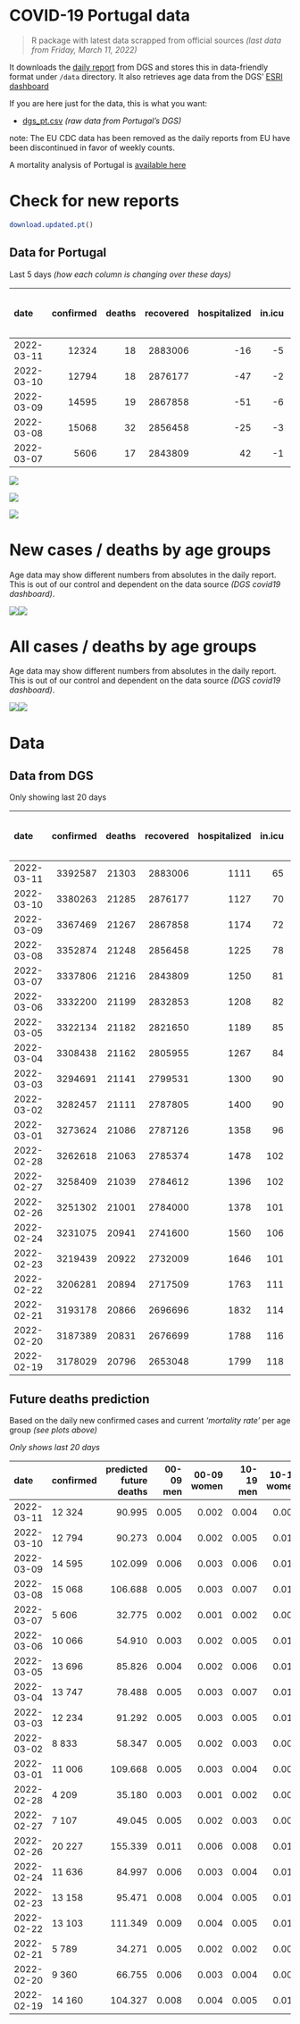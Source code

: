 COVID-19 Portugal data
================

> R package with latest data scrapped from official sources *(last data
> from Friday, March 11, 2022)*

It downloads the [daily
report](https://covid19.min-saude.pt/relatorio-de-situacao/) from DGS
and stores this in data-friendly format under `/data` directory. It also
retrieves age data from the DGS’ [ESRI
dashboard](https://covid19.min-saude.pt/ponto-de-situacao-atual-em-portugal/)

If you are here just for the data, this is what you want:

-   [dgs\_pt.csv](raw/master/data/dgs_pt.csv) *(raw data from Portugal’s
    DGS)*

note: The EU CDC data has been removed as the daily reports from EU have
been discontinued in favor of weekly counts.

A mortality analysis of Portugal is [available
here](https://averissimo.github.io/covid19-analysis/mortality.html)

# Check for new reports

``` r
download.updated.pt()
```

## Data for Portugal

Last 5 days *(how each column is changing over these days)*

| date       | confirmed | deaths | recovered | hospitalized | in.icu | first vaccine | second vaccine | confirmed m 00-09 | confirmed w 00-09 | confirmed m 10-19 | confirmed w 10-19 | confirmed m 20-29 | confirmed w 20-29 | confirmed m 30-39 | confirmed w 30-39 | confirmed m 40-49 | confirmed w 40-49 | confirmed m 50-59 | confirmed w 50-59 | confirmed m 60-69 | confirmed w 60-69 | confirmed m 70-79 | confirmed w 70-79 | confirmed m 80+ | confirmed w 80+ | death m 00-09 | death w 00-09 | death m 10-19 | death w 10-19 | death m 20-29 | death w 20-29 | death m 30-39 | death w 30-39 | death m 40-49 | death w 40-49 | death m 50-59 | death w 50-59 | death m 60-69 | death w 60-69 | death m 70-79 | death w 70-79 | death m 80+ | death w 80+ | contacts |
|:-----------|----------:|-------:|----------:|-------------:|-------:|--------------:|---------------:|------------------:|------------------:|------------------:|------------------:|------------------:|------------------:|------------------:|------------------:|------------------:|------------------:|------------------:|------------------:|------------------:|------------------:|------------------:|------------------:|----------------:|----------------:|--------------:|--------------:|--------------:|--------------:|--------------:|--------------:|--------------:|--------------:|--------------:|--------------:|--------------:|--------------:|--------------:|--------------:|--------------:|--------------:|------------:|------------:|---------:|
| 2022-03-11 |     12324 |     18 |   2883006 |          -16 |     -5 |            NA |             NA |               436 |               384 |               965 |              1080 |               813 |              1036 |               693 |               980 |               794 |              1285 |               647 |               922 |               423 |               600 |               327 |               367 |             210 |             354 |             0 |             0 |             0 |             0 |             0 |             0 |             0 |             0 |             0 |             0 |             0 |             1 |             1 |             1 |             1 |             1 |           7 |           6 |   -12033 |
| 2022-03-10 |     12794 |     18 |   2876177 |          -47 |     -2 |            NA |             NA |               394 |               393 |              1166 |              1222 |               918 |              1033 |               721 |               951 |               845 |              1310 |               632 |               960 |               432 |               536 |               331 |               376 |             200 |             359 |             0 |             0 |             0 |             0 |             0 |             0 |             0 |             0 |             0 |             0 |             0 |             0 |             0 |             0 |             2 |             2 |           8 |           6 |    -2570 |
| 2022-03-09 |     14595 |     19 |   2867858 |          -51 |     -6 |            NA |             NA |               496 |               473 |              1422 |              1593 |              1011 |              1310 |               781 |              1075 |               923 |              1345 |               687 |              1023 |               463 |               586 |               351 |               391 |             238 |             414 |             0 |             0 |             0 |             0 |             0 |             0 |             0 |             0 |             0 |             0 |             1 |             0 |             1 |             0 |             0 |             1 |           4 |          12 |    -2966 |
| 2022-03-08 |     15068 |     32 |   2856458 |          -25 |     -3 |            NA |             NA |               435 |               478 |              1534 |              1708 |               989 |              1207 |               755 |              1014 |               946 |              1548 |               704 |              1074 |               498 |               677 |               391 |               439 |             258 |             393 |             0 |             0 |             0 |             0 |             0 |             0 |             0 |             0 |             0 |             0 |             3 |             0 |             4 |             0 |             3 |             2 |          10 |          10 |    -4198 |
| 2022-03-07 |      5606 |     17 |   2843809 |           42 |     -1 |            NA |             NA |               184 |               215 |               573 |               720 |               434 |               508 |               308 |               419 |               362 |               578 |               219 |               343 |               117 |               160 |               111 |               137 |              76 |             136 |             0 |             0 |             0 |             0 |             0 |             0 |             0 |             0 |             0 |             0 |             0 |             0 |             1 |             0 |             0 |             1 |           5 |          10 |    98300 |

![](README_files/figure-gfm/totals-1.svg)<!-- -->

![](README_files/figure-gfm/differential-1.svg)<!-- -->

![](README_files/figure-gfm/differential_7days-1.svg)<!-- -->

# New cases / deaths by age groups

Age data may show different numbers from absolutes in the daily report.
This is out of our control and dependent on the data source *(DGS
covid19 dashboard)*.

![](README_files/figure-gfm/new_cases_deaths-1.svg)<!-- -->![](README_files/figure-gfm/new_cases_deaths-2.svg)<!-- -->

# All cases / deaths by age groups

Age data may show different numbers from absolutes in the daily report.
This is out of our control and dependent on the data source *(DGS
covid19 dashboard)*.

![](README_files/figure-gfm/total_cases_deaths-1.svg)<!-- -->![](README_files/figure-gfm/total_cases_deaths-2.svg)<!-- -->

# Data

## Data from DGS

Only showing last 20 days

| date       | confirmed | deaths | recovered | hospitalized | in.icu | confirmed m 00-09 | confirmed w 00-09 | confirmed m 10-19 | confirmed w 10-19 | confirmed m 20-29 | confirmed w 20-29 | confirmed m 30-39 | confirmed w 30-39 | confirmed m 40-49 | confirmed w 40-49 | confirmed m 50-59 | confirmed w 50-59 | confirmed m 60-69 | confirmed w 60-69 | confirmed m 70-79 | confirmed w 70-79 | confirmed m 80+ | confirmed w 80+ | death m 00-09 | death w 00-09 | death m 10-19 | death w 10-19 | death m 20-29 | death w 20-29 | death m 30-39 | death w 30-39 | death m 40-49 | death w 40-49 | death m 50-59 | death w 50-59 | death m 60-69 | death w 60-69 | death m 70-79 | death w 70-79 | death m 80+ | death w 80+ | first vaccine | second vaccine | contacts |
|:-----------|----------:|-------:|----------:|-------------:|-------:|------------------:|------------------:|------------------:|------------------:|------------------:|------------------:|------------------:|------------------:|------------------:|------------------:|------------------:|------------------:|------------------:|------------------:|------------------:|------------------:|----------------:|----------------:|--------------:|--------------:|--------------:|--------------:|--------------:|--------------:|--------------:|--------------:|--------------:|--------------:|--------------:|--------------:|--------------:|--------------:|--------------:|--------------:|------------:|------------:|--------------:|---------------:|---------:|
| 2022-03-11 |   3392587 |  21303 |   2883006 |         1111 |     65 |            178037 |            170122 |            234060 |            235284 |            249254 |            271276 |            241960 |            289175 |            259509 |            326555 |            180032 |            222640 |            115013 |            132794 |             69676 |             79336 |           47100 |           87756 |             2 |             1 |             1 |             2 |            11 |             8 |            34 |            22 |           138 |            85 |           444 |           190 |          1334 |           611 |          2862 |          1742 |        6377 |        7439 |            NA |             NA |    76533 |
| 2022-03-10 |   3380263 |  21285 |   2876177 |         1127 |     70 |            177601 |            169738 |            233095 |            234204 |            248441 |            270240 |            241267 |            288195 |            258715 |            325270 |            179385 |            221718 |            114590 |            132194 |             69349 |             78969 |           46890 |           87402 |             2 |             1 |             1 |             2 |            11 |             8 |            34 |            22 |           138 |            85 |           444 |           189 |          1333 |           610 |          2861 |          1741 |        6370 |        7433 |            NA |             NA |    88566 |
| 2022-03-09 |   3367469 |  21267 |   2867858 |         1174 |     72 |            177207 |            169345 |            231929 |            232982 |            247523 |            269207 |            240546 |            287244 |            257870 |            323960 |            178753 |            220758 |            114158 |            131658 |             69018 |             78593 |           46690 |           87043 |             2 |             1 |             1 |             2 |            11 |             8 |            34 |            22 |           138 |            85 |           444 |           189 |          1333 |           610 |          2859 |          1739 |        6362 |        7427 |            NA |             NA |    91136 |
| 2022-03-08 |   3352874 |  21248 |   2856458 |         1225 |     78 |            176711 |            168872 |            230507 |            231389 |            246512 |            267897 |            239765 |            286169 |            256947 |            322615 |            178066 |            219735 |            113695 |            131072 |             68667 |             78202 |           46452 |           86629 |             2 |             1 |             1 |             2 |            11 |             8 |            34 |            22 |           138 |            85 |           443 |           189 |          1332 |           610 |          2859 |          1738 |        6358 |        7415 |            NA |             NA |    94102 |
| 2022-03-07 |   3337806 |  21216 |   2843809 |         1250 |     81 |            176276 |            168394 |            228973 |            229681 |            245523 |            266690 |            239010 |            285155 |            256001 |            321067 |            177362 |            218661 |            113197 |            130395 |             68276 |             77763 |           46194 |           86236 |             2 |             1 |             1 |             2 |            11 |             8 |            34 |            22 |           138 |            85 |           440 |           189 |          1328 |           610 |          2856 |          1736 |        6348 |        7405 |            NA |             NA |    98300 |
| 2022-03-06 |   3332200 |  21199 |   2832853 |         1208 |     82 |            176092 |            168179 |            228400 |            228961 |            245089 |            266182 |            238702 |            284736 |            255639 |            320489 |            177143 |            218318 |            113080 |            130235 |             68165 |             77626 |           46118 |           86100 |             2 |             1 |             1 |             2 |            11 |             8 |            34 |            22 |           138 |            85 |           440 |           189 |          1327 |           610 |          2856 |          1735 |        6343 |        7395 |            NA |             NA |        0 |
| 2022-03-05 |   3322134 |  21182 |   2821650 |         1189 |     85 |            175785 |            167887 |            227281 |            227523 |            244334 |            265163 |            238187 |            284005 |            255005 |            319577 |            176753 |            217737 |            112819 |            129871 |             67980 |             77407 |           45990 |           85885 |             2 |             1 |             1 |             2 |            11 |             8 |            34 |            22 |           137 |            85 |           440 |           189 |          1326 |           609 |          2856 |          1734 |        6338 |        7387 |            NA |             NA |        0 |
| 2022-03-04 |   3308438 |  21162 |   2805955 |         1267 |     84 |            175392 |            167508 |            225792 |            225507 |            243246 |            263690 |            237476 |            283097 |            254267 |            318435 |            176233 |            216980 |            112432 |            129398 |             67676 |             77062 |           45811 |           85508 |             2 |             1 |             1 |             2 |            11 |             8 |            34 |            22 |           137 |            85 |           439 |           189 |          1325 |           609 |          2852 |          1734 |        6332 |        7379 |            NA |             NA |   113584 |
| 2022-03-03 |   3294691 |  21141 |   2799531 |         1300 |     90 |            174921 |            167030 |            224252 |            223440 |            242291 |            262378 |            236789 |            282142 |            253481 |            317191 |            175688 |            216208 |            112061 |            128919 |             67403 |             76747 |           45641 |           85180 |             2 |             1 |             1 |             2 |            11 |             8 |            34 |            22 |           137 |            85 |           439 |           189 |          1323 |           609 |          2845 |          1732 |        6328 |        7373 |            NA |             NA |   131854 |
| 2022-03-02 |   3282457 |  21111 |   2787805 |         1400 |     90 |            174461 |            166577 |            223033 |            221991 |            241477 |            261352 |            236130 |            281200 |            252679 |            316096 |            175219 |            215484 |            111699 |            128416 |             67084 |             76418 |           45420 |           84805 |             2 |             1 |             1 |             2 |            11 |             8 |            34 |            22 |           137 |            85 |           439 |           188 |          1323 |           608 |          2843 |          1727 |        6319 |        7361 |            NA |             NA |   157575 |
| 2022-03-01 |   3273624 |  21086 |   2787126 |         1358 |     96 |            174019 |            166160 |            222221 |            221023 |            240884 |            260569 |            235638 |            280520 |            252111 |            315300 |            174828 |            214939 |            111445 |            128099 |             66911 |             76200 |           45266 |           84580 |             2 |             1 |             1 |             2 |            11 |             8 |            34 |            22 |           137 |            85 |           438 |           188 |          1322 |           608 |          2835 |          1726 |        6311 |        7355 |            NA |             NA |   158426 |
| 2022-02-28 |   3262618 |  21063 |   2785374 |         1478 |    102 |            173555 |            165697 |            221287 |            220009 |            240272 |            259773 |            235118 |            279746 |            251433 |            314286 |            174292 |            214151 |            111056 |            127566 |             66554 |             75816 |           44990 |           84115 |             2 |             1 |             1 |             2 |            11 |             8 |            33 |            22 |           137 |            85 |           438 |           188 |          1321 |           606 |          2832 |          1726 |        6305 |        7345 |            NA |             NA |   159091 |
| 2022-02-27 |   3258409 |  21039 |   2784612 |         1396 |    102 |            173314 |            165473 |            220927 |            219661 |            240040 |            259435 |            234876 |            279439 |            251175 |            313881 |            174094 |            213882 |            110916 |            127392 |             66430 |             75700 |           44898 |           83978 |             2 |             1 |             1 |             2 |            11 |             8 |            33 |            22 |           137 |            85 |           438 |           187 |          1321 |           606 |          2827 |          1724 |        6298 |        7336 |            NA |             NA |   159499 |
| 2022-02-26 |   3251302 |  21001 |   2784000 |         1378 |    101 |            172910 |            165091 |            220305 |            219014 |            239654 |            258926 |            234469 |            278902 |            250701 |            313186 |            173785 |            213421 |            110670 |            127053 |             66250 |             75508 |           44794 |           83775 |             2 |             1 |             1 |             2 |            11 |             8 |            33 |            22 |           137 |            85 |           437 |           187 |          1320 |           605 |          2821 |          1719 |        6286 |        7324 |            NA |             NA |   426472 |
| 2022-02-24 |   3231075 |  20941 |   2741600 |         1560 |    106 |            171921 |            164141 |            218489 |            217207 |            238335 |            257259 |            233307 |            277356 |            249501 |            311409 |            172881 |            212108 |            109918 |            126179 |             65730 |             74894 |           44438 |           83130 |             2 |             1 |             1 |             2 |            11 |             8 |            33 |            22 |           137 |            85 |           437 |           187 |          1320 |           603 |          2809 |          1717 |        6261 |        7305 |            NA |             NA |   448694 |
| 2022-02-23 |   3219439 |  20922 |   2732009 |         1646 |    101 |            171366 |            163603 |            217439 |            216043 |            237599 |            256316 |            232667 |            276356 |            248731 |            310335 |            172416 |            211436 |            109556 |            125690 |             65452 |             74557 |           44240 |           82773 |             2 |             1 |             1 |             2 |            11 |             8 |            33 |            22 |           137 |            85 |           435 |           187 |          1320 |           601 |          2808 |          1716 |        6255 |        7298 |            NA |             NA |   459334 |
| 2022-02-22 |   3206281 |  20894 |   2717509 |         1763 |    111 |            170648 |            162895 |            216209 |            214732 |            236769 |            255215 |            231932 |            275353 |            247966 |            309190 |            171852 |            210652 |            109159 |            125159 |             65129 |             74175 |           44016 |           82379 |             2 |             1 |             1 |             2 |            11 |             8 |            33 |            22 |           137 |            85 |           434 |           187 |          1319 |           599 |          2805 |          1716 |        6249 |        7283 |            NA |             NA |   474904 |
| 2022-02-21 |   3193178 |  20866 |   2696696 |         1832 |    114 |            169890 |            162242 |            215037 |            213525 |            236044 |            254327 |            231231 |            274400 |            247185 |            307998 |            171288 |            209785 |            108668 |            124551 |             64762 |             73743 |           43765 |           81893 |             2 |             1 |             1 |             2 |            11 |             8 |            33 |            22 |           136 |            85 |           433 |           187 |          1319 |           598 |          2800 |          1715 |        6243 |        7270 |            NA |             NA |   489997 |
| 2022-02-20 |   3187389 |  20831 |   2676699 |         1788 |    116 |            169466 |            161897 |            214488 |            213004 |            235715 |            253900 |            230863 |            273940 |            246800 |            307484 |            171045 |            209413 |            108489 |            124326 |             64643 |             73627 |           43677 |           81770 |             2 |             1 |             1 |             2 |            11 |             8 |            33 |            22 |           134 |            85 |           432 |           186 |          1318 |           595 |          2797 |          1713 |        6234 |        7257 |            NA |             NA |   505037 |
| 2022-02-19 |   3178029 |  20796 |   2653048 |         1799 |    118 |            168899 |            161338 |            213660 |            212162 |            235175 |            253197 |            230335 |            273202 |            246174 |            306586 |            170675 |            208848 |            108223 |            123939 |             64413 |             73355 |           43515 |           81506 |             2 |             1 |             1 |             2 |            11 |             8 |            33 |            22 |           134 |            85 |           432 |           186 |          1315 |           593 |          2790 |          1710 |        6225 |        7246 |            NA |             NA |   521186 |

## Future deaths prediction

Based on the daily new confirmed cases and current *‘mortality rate’*
per age group *(see plots above)*

*Only shows last 20 days*

| date       | confirmed | predicted future deaths | 00-09 men | 00-09 women | 10-19 men | 10-19 women | 20-29 men | 20-29 women | 30-39 men | 30-39 women | 40-49 men | 40-49 women | 50-59 men | 50-59 women | 60-69 men | 60-69 women | 70-79 men | 70-79 women | 80+ men | 80+ women |
|:-----------|:----------|------------------------:|----------:|------------:|----------:|------------:|----------:|------------:|----------:|------------:|----------:|------------:|----------:|------------:|----------:|------------:|----------:|------------:|--------:|----------:|
| 2022-03-11 | 12 324    |                  90.995 |     0.005 |       0.002 |     0.004 |       0.009 |     0.036 |       0.031 |     0.097 |       0.075 |     0.422 |       0.334 |     1.596 |       0.787 |     4.906 |       2.761 |    13.432 |       8.058 |  28.432 |    30.008 |
| 2022-03-10 | 12 794    |                  90.273 |     0.004 |       0.002 |     0.005 |       0.010 |     0.041 |       0.030 |     0.101 |       0.072 |     0.449 |       0.341 |     1.559 |       0.819 |     5.011 |       2.466 |    13.596 |       8.256 |  27.079 |    30.432 |
| 2022-03-09 | 14 595    |                 102.099 |     0.006 |       0.003 |     0.006 |       0.014 |     0.045 |       0.039 |     0.110 |       0.082 |     0.491 |       0.350 |     1.694 |       0.873 |     5.370 |       2.696 |    14.418 |       8.585 |  32.223 |    35.094 |
| 2022-03-08 | 15 068    |                 106.688 |     0.005 |       0.003 |     0.007 |       0.015 |     0.044 |       0.036 |     0.106 |       0.077 |     0.503 |       0.403 |     1.736 |       0.917 |     5.776 |       3.115 |    16.061 |       9.639 |  34.931 |    33.314 |
| 2022-03-07 | 5 606     |                  32.775 |     0.002 |       0.001 |     0.002 |       0.006 |     0.019 |       0.015 |     0.043 |       0.032 |     0.193 |       0.150 |     0.540 |       0.293 |     1.357 |       0.736 |     4.559 |       3.008 |  10.290 |    11.529 |
| 2022-03-06 | 10 066    |                  54.910 |     0.003 |       0.002 |     0.005 |       0.012 |     0.033 |       0.030 |     0.072 |       0.056 |     0.337 |       0.237 |     0.962 |       0.496 |     3.027 |       1.675 |     7.599 |       4.809 |  17.330 |    18.225 |
| 2022-03-05 | 13 696    |                  85.826 |     0.004 |       0.002 |     0.006 |       0.017 |     0.048 |       0.043 |     0.100 |       0.069 |     0.392 |       0.297 |     1.282 |       0.646 |     4.489 |       2.176 |    12.487 |       7.575 |  24.235 |    31.958 |
| 2022-03-04 | 13 747    |                  78.488 |     0.005 |       0.003 |     0.007 |       0.018 |     0.042 |       0.039 |     0.097 |       0.073 |     0.418 |       0.324 |     1.344 |       0.659 |     4.303 |       2.204 |    11.214 |       6.917 |  23.017 |    27.804 |
| 2022-03-03 | 12 234    |                  91.292 |     0.005 |       0.003 |     0.005 |       0.012 |     0.036 |       0.030 |     0.093 |       0.072 |     0.426 |       0.285 |     1.157 |       0.618 |     4.199 |       2.314 |    13.103 |       7.224 |  29.922 |    31.788 |
| 2022-03-02 | 8 833     |                  58.347 |     0.005 |       0.002 |     0.003 |       0.008 |     0.026 |       0.023 |     0.069 |       0.052 |     0.302 |       0.207 |     0.964 |       0.465 |     2.946 |       1.459 |     7.106 |       4.787 |  20.850 |    19.073 |
| 2022-03-01 | 11 006    |                 109.668 |     0.005 |       0.003 |     0.004 |       0.009 |     0.027 |       0.023 |     0.073 |       0.059 |     0.361 |       0.264 |     1.322 |       0.672 |     4.512 |       2.452 |    14.664 |       8.432 |  37.368 |    39.418 |
| 2022-02-28 | 4 209     |                  35.180 |     0.003 |       0.001 |     0.002 |       0.003 |     0.010 |       0.010 |     0.034 |       0.023 |     0.137 |       0.105 |     0.488 |       0.230 |     1.624 |       0.801 |     5.093 |       2.547 |  12.456 |    11.613 |
| 2022-02-27 | 7 107     |                  49.045 |     0.005 |       0.002 |     0.003 |       0.005 |     0.017 |       0.015 |     0.057 |       0.041 |     0.252 |       0.181 |     0.762 |       0.393 |     2.853 |       1.560 |     7.394 |       4.216 |  14.081 |    17.208 |
| 2022-02-26 | 20 227    |                 155.339 |     0.011 |       0.006 |     0.008 |       0.015 |     0.058 |       0.049 |     0.163 |       0.118 |     0.638 |       0.463 |     2.229 |       1.121 |     8.722 |       4.021 |    21.359 |      13.482 |  48.200 |    54.676 |
| 2022-02-24 | 11 636    |                  84.997 |     0.006 |       0.003 |     0.004 |       0.010 |     0.032 |       0.028 |     0.090 |       0.076 |     0.409 |       0.280 |     1.147 |       0.573 |     4.199 |       2.250 |    11.419 |       7.400 |  26.808 |    30.263 |
| 2022-02-23 | 13 158    |                  95.471 |     0.008 |       0.004 |     0.005 |       0.011 |     0.037 |       0.032 |     0.103 |       0.076 |     0.407 |       0.298 |     1.391 |       0.669 |     4.605 |       2.443 |    13.267 |       8.388 |  30.328 |    33.399 |
| 2022-02-22 | 13 103    |                 111.349 |     0.009 |       0.004 |     0.005 |       0.010 |     0.032 |       0.026 |     0.099 |       0.073 |     0.415 |       0.310 |     1.391 |       0.740 |     5.695 |       2.797 |    15.075 |       9.486 |  33.984 |    41.198 |
| 2022-02-21 | 5 789     |                  34.271 |     0.005 |       0.002 |     0.002 |       0.004 |     0.015 |       0.013 |     0.052 |       0.035 |     0.205 |       0.134 |     0.599 |       0.317 |     2.076 |       1.035 |     4.888 |       2.547 |  11.915 |    10.427 |
| 2022-02-20 | 9 360     |                  66.755 |     0.006 |       0.003 |     0.004 |       0.007 |     0.024 |       0.021 |     0.074 |       0.056 |     0.333 |       0.234 |     0.913 |       0.482 |     3.085 |       1.781 |     9.447 |       5.972 |  21.934 |    22.379 |
| 2022-02-19 | 14 160    |                 104.327 |     0.008 |       0.004 |     0.005 |       0.011 |     0.039 |       0.031 |     0.122 |       0.086 |     0.518 |       0.339 |     1.556 |       0.767 |     5.625 |       2.577 |    14.377 |       8.981 |  33.848 |    35.433 |
